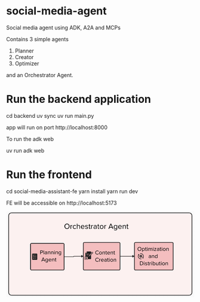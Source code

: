# social-media-agent
Social media agent using ADK, A2A and MCPs

Contains 3 simple agents

1) Planner
2) Creator
3) Optimizer

and an Orchestrator Agent.

# Run the backend application

cd backend
uv sync
uv run main.py

app will run on port http://localhost:8000

To run the adk web

uv run adk web


# Run the frontend

cd social-media-assistant-fe
yarn install
yarn run dev

FE will be accessible on http://localhost:5173

![Multi Agent Flow](social-media-assistant-fe/public/flow.png)
